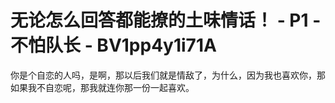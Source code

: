 # 无论怎么回答都能撩的土味情话！ - P1 - 不怕队长 - BV1pp4y1i71A

你是个自恋的人吗，是啊，那以后我们就是情敌了，为什么，因为我也喜欢你，那如果我不自恋呢，那我就连你那一份一起喜欢。